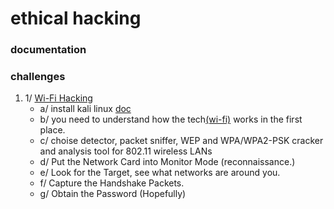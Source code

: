 # ethical hacking
### documentation
### challenges
1. 1/ <a href="https://www.freecodecamp.org/news/wi-fi-hacking-101/">Wi-Fi Hacking</a>
   - a/ install kali linux <a href="https://github.com/quki3/DPD-7/tree/main/unix/unix-like-systems/linux/debian/kali">doc</a>
   - b/ you need to understand how the tech<a href="">(wi-fi)</a> works in the first place.
   - c/ choise detector, packet sniffer, WEP and WPA/WPA2-PSK cracker and analysis tool for 802.11 wireless LANs
   - d/ Put the Network Card into Monitor Mode (reconnaissance.)
   - e/ Look for the Target, see what networks are around you.
   - f/ Capture the Handshake Packets.
   - g/ Obtain the Password (Hopefully)
